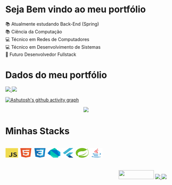 # Seja Bem vindo ao meu portfólio
📚 Atualmente estudando Back-End (Spring) <br>
📚 Ciência da Computação <br>
💻 Técnico em Redes de Computadores <br>
💻 Técnico em Desenvolvimento de Sistemas <br>
📌 Futuro Desenvolvedor Fullstack

<h1>Dados do meu portfólio</h1>

<div "style:background-color: black">
  <a href="https://github.com/douglaskks">
  <img height="180em" src="https://github-readme-stats.vercel.app/api?username=douglaskks&show_icons=true&theme=dark&include_all_commits=true&count_private=true"/>
  <img height="180em" src="https://github-readme-stats.vercel.app/api/top-langs/?username=douglaskks&layout=compact&langs_count=7&theme=dark"/>
</div>

[![Ashutosh's github activity graph](https://github-readme-activity-graph.cyclic.app/graph?username=douglaskks&bg_color=000000&color=9ea5ff&line=9ea5ff&point=120099&area=true&hide_border=true)](https://github.com/ashutosh00710/github-readme-activity-graph)

<p align="center">
  <img src="https://github-profile-trophy.vercel.app/?username=douglaskks&theme=dracula&row=2&no-bg=true&column=3&margin-w=15&margin-h=15" />
</p>

<h1>Minhas Stacks</h1>

<div style="display: inline_block"><br>
  <img align="center" alt="Doug-JS" height="30" width="40" src="https://raw.githubusercontent.com/devicons/devicon/master/icons/javascript/javascript-original.svg">
  <img align="center" alt="Doug-HTML" height="30" width="40" src="https://raw.githubusercontent.com/devicons/devicon/master/icons/html5/html5-original.svg">
  <img align="center" alt="Doug-CSS" height="30" width="40" src="https://raw.githubusercontent.com/devicons/devicon/master/icons/css3/css3-original.svg">
  <img align="center" alt="Doug-DART" height="30" width="40" src="https://raw.githubusercontent.com/devicons/devicon/master/icons/dart/dart-original.svg">
  <img align="center" alt="Doug-DART" height="30" width="40" src="https://raw.githubusercontent.com/devicons/devicon/master/icons/flutter/flutter-original.svg">
  <img align="center" alt="Doug-Spring" height="30" width="40" src="https://raw.githubusercontent.com/devicons/devicon/master/icons/spring/spring-original.svg">
  <img align="center" alt="Doug-Java" height="30" width="40" src="https://raw.githubusercontent.com/devicons/devicon/master/icons/java/java-original.svg">
 </div>
  
 <h1></h1>
  
<div align="right">
    <!--<a href="" target="_blank"><img src="https://img.shields.io/badge/YouTube-FF0000?style=for-the-badge&logo=youtube&logoColor=white" target="_blank"></a>-->
    <a href="https://www.instagram.com/doug_salviano/" target="_blank"><img height="28" width="110" src="https://img.shields.io/badge/-Instagram-%23E4405F?style=for-the-          badge&logo=instagram&logoColor=white" target="_blank"></a>
    <a href="https://www.linkedin.com/in/douglas-henrique-0a1872182/" target"_blank"><img src="https://img.shields.io/badge/-LinkedIn-%230077B5?style=for-the-badge&logo=linkedin&logoColor=white" target="_blank">
    <a href="mailto:douglaszxv2@gmail.com" target="_blank"><img src="https://img.shields.io/badge/-Gmail-%23333?style=for-the-badge&logo=gmail&logoColor=white"></a>
</div>
